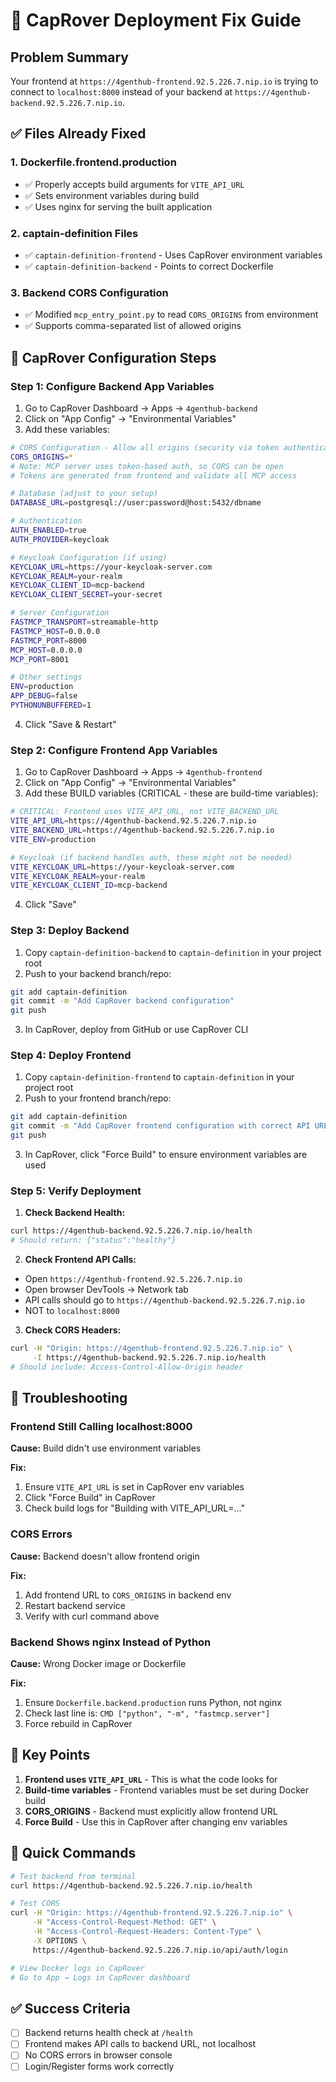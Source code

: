 # 🚨 CapRover Deployment Fix Guide

## Problem Summary
Your frontend at `https://4genthub-frontend.92.5.226.7.nip.io` is trying to connect to `localhost:8000` instead of your backend at `https://4genthub-backend.92.5.226.7.nip.io`.

## ✅ Files Already Fixed

### 1. Dockerfile.frontend.production
- ✅ Properly accepts build arguments for `VITE_API_URL`
- ✅ Sets environment variables during build
- ✅ Uses nginx for serving the built application

### 2. captain-definition Files
- ✅ `captain-definition-frontend` - Uses CapRover environment variables
- ✅ `captain-definition-backend` - Points to correct Dockerfile

### 3. Backend CORS Configuration
- ✅ Modified `mcp_entry_point.py` to read `CORS_ORIGINS` from environment
- ✅ Supports comma-separated list of allowed origins

## 🔧 CapRover Configuration Steps

### Step 1: Configure Backend App Variables

1. Go to CapRover Dashboard → Apps → `4genthub-backend`
2. Click on "App Config" → "Environmental Variables"
3. Add these variables:

```bash
# CORS Configuration - Allow all origins (security via token authentication)
CORS_ORIGINS=*
# Note: MCP server uses token-based auth, so CORS can be open
# Tokens are generated from frontend and validate all MCP access

# Database (adjust to your setup)
DATABASE_URL=postgresql://user:password@host:5432/dbname

# Authentication
AUTH_ENABLED=true
AUTH_PROVIDER=keycloak

# Keycloak Configuration (if using)
KEYCLOAK_URL=https://your-keycloak-server.com
KEYCLOAK_REALM=your-realm
KEYCLOAK_CLIENT_ID=mcp-backend
KEYCLOAK_CLIENT_SECRET=your-secret

# Server Configuration
FASTMCP_TRANSPORT=streamable-http
FASTMCP_HOST=0.0.0.0
FASTMCP_PORT=8000
MCP_HOST=0.0.0.0
MCP_PORT=8001

# Other settings
ENV=production
APP_DEBUG=false
PYTHONUNBUFFERED=1
```

4. Click "Save & Restart"

### Step 2: Configure Frontend App Variables

1. Go to CapRover Dashboard → Apps → `4genthub-frontend`
2. Click on "App Config" → "Environmental Variables"
3. Add these BUILD variables (CRITICAL - these are build-time variables):

```bash
# CRITICAL: Frontend uses VITE_API_URL, not VITE_BACKEND_URL
VITE_API_URL=https://4genthub-backend.92.5.226.7.nip.io
VITE_BACKEND_URL=https://4genthub-backend.92.5.226.7.nip.io
VITE_ENV=production

# Keycloak (if backend handles auth, these might not be needed)
VITE_KEYCLOAK_URL=https://your-keycloak-server.com
VITE_KEYCLOAK_REALM=your-realm
VITE_KEYCLOAK_CLIENT_ID=mcp-backend
```

4. Click "Save"

### Step 3: Deploy Backend

1. Copy `captain-definition-backend` to `captain-definition` in your project root
2. Push to your backend branch/repo:
```bash
git add captain-definition
git commit -m "Add CapRover backend configuration"
git push
```
3. In CapRover, deploy from GitHub or use CapRover CLI

### Step 4: Deploy Frontend

1. Copy `captain-definition-frontend` to `captain-definition` in your project root
2. Push to your frontend branch/repo:
```bash
git add captain-definition
git commit -m "Add CapRover frontend configuration with correct API URL"
git push
```
3. In CapRover, click "Force Build" to ensure environment variables are used

### Step 5: Verify Deployment

1. **Check Backend Health:**
```bash
curl https://4genthub-backend.92.5.226.7.nip.io/health
# Should return: {"status":"healthy"}
```

2. **Check Frontend API Calls:**
- Open `https://4genthub-frontend.92.5.226.7.nip.io`
- Open browser DevTools → Network tab
- API calls should go to `https://4genthub-backend.92.5.226.7.nip.io`
- NOT to `localhost:8000`

3. **Check CORS Headers:**
```bash
curl -H "Origin: https://4genthub-frontend.92.5.226.7.nip.io" \
     -I https://4genthub-backend.92.5.226.7.nip.io/health
# Should include: Access-Control-Allow-Origin header
```

## 🐛 Troubleshooting

### Frontend Still Calling localhost:8000

**Cause:** Build didn't use environment variables

**Fix:**
1. Ensure `VITE_API_URL` is set in CapRover env variables
2. Click "Force Build" in CapRover
3. Check build logs for "Building with VITE_API_URL=..."

### CORS Errors

**Cause:** Backend doesn't allow frontend origin

**Fix:**
1. Add frontend URL to `CORS_ORIGINS` in backend env
2. Restart backend service
3. Verify with curl command above

### Backend Shows nginx Instead of Python

**Cause:** Wrong Docker image or Dockerfile

**Fix:**
1. Ensure `Dockerfile.backend.production` runs Python, not nginx
2. Check last line is: `CMD ["python", "-m", "fastmcp.server"]`
3. Force rebuild in CapRover

## 📝 Key Points

1. **Frontend uses `VITE_API_URL`** - This is what the code looks for
2. **Build-time variables** - Frontend variables must be set during Docker build
3. **CORS_ORIGINS** - Backend must explicitly allow frontend URL
4. **Force Build** - Use this in CapRover after changing env variables

## 🚀 Quick Commands

```bash
# Test backend from terminal
curl https://4genthub-backend.92.5.226.7.nip.io/health

# Test CORS
curl -H "Origin: https://4genthub-frontend.92.5.226.7.nip.io" \
     -H "Access-Control-Request-Method: GET" \
     -H "Access-Control-Request-Headers: Content-Type" \
     -X OPTIONS \
     https://4genthub-backend.92.5.226.7.nip.io/api/auth/login

# View Docker logs in CapRover
# Go to App → Logs in CapRover dashboard
```

## ✅ Success Criteria

- [ ] Backend returns health check at `/health`
- [ ] Frontend makes API calls to backend URL, not localhost
- [ ] No CORS errors in browser console
- [ ] Login/Register forms work correctly